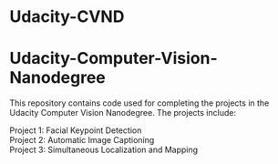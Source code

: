# Udacity-CVND
# Udacity-Computer-Vision-Nanodegree

This repository contains code used for completing the projects in the Udacity Computer Vision Nanodegree.  The projects include:

Project 1: Facial Keypoint Detection  
Project 2: Automatic Image Captioning  
Project 3: Simultaneous Localization and Mapping  
